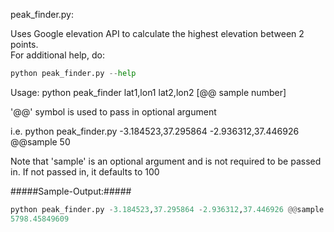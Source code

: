 peak_finder.py:

Uses Google elevation API to calculate the highest elevation between 2 points.  
For additional help, do: 
```python
python peak_finder.py --help
```
Usage:
python peak_finder lat1,lon1 lat2,lon2 [@@ sample number]  

'@@' symbol is used to pass in optional argument

i.e. python peak_finder.py -3.184523,37.295864 -2.936312,37.446926 @@sample 50

Note that 'sample' is an optional argument and is not required to be passed in. If not passed in, it defaults to 100


#####Sample-Output:#####
```python
python peak_finder.py -3.184523,37.295864 -2.936312,37.446926 @@sample 77
5798.45849609
```

